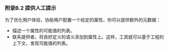 ### 附录B.2 提供人工提示

为了优化用户体验，协助用户配置一个给定的属性，你可以提供额外的元数据：

- 描述一个属性的可能值的列表。
- 联系提供者，将良好定义的语义添加到属性上。这样，工具就可以基于工程的上下文，发现可能值的列表。


